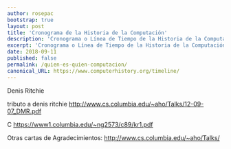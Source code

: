 ```yaml
---
author: rosepac
bootstrap: true
layout: post
title: 'Cronograma de la Historia de la Computación'
description: 'Cronograma o Línea de Tiempo de la Historia de la Computación'
excerpt: 'Cronograma o Línea de Tiempo de la Historia de la Computación'
date: 2018-09-11
published: false
permalink: /quien-es-quien-computacion/
canonical_URL: https://www.computerhistory.org/timeline/
---
```


Denis Ritchie

tributo a denis ritchie http://www.cs.columbia.edu/~aho/Talks/12-09-07_DMR.pdf

C https://www1.columbia.edu/~ng2573/c89/kr1.pdf

Otras cartas de Agradecimientos: http://www.cs.columbia.edu/~aho/Talks/